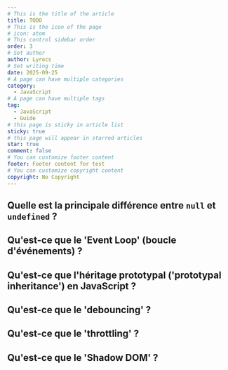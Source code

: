 ```yaml
---
# This is the title of the article
title: TODO
# This is the icon of the page
# icon: atom
# This control sidebar order
order: 3
# Set author
author: Lyrocs
# Set writing time
date: 2025-09-25
# A page can have multiple categories
category:
  - JavaScript
# A page can have multiple tags
tag:
  - JavaScript
  - Guide
# this page is sticky in article list
sticky: true
# this page will appear in starred articles
star: true
comment: false
# You can customize footer content
footer: Footer content for test
# You can customize copyright content
copyright: No Copyright
---
```


## Quelle est la principale différence entre `null` et `undefined` ?

## Qu'est-ce que le 'Event Loop' (boucle d'événements) ?

## Qu'est-ce que l'héritage prototypal ('prototypal inheritance') en JavaScript ?

## Qu'est-ce que le 'debouncing' ?

## Qu'est-ce que le 'throttling' ?

## Qu'est-ce que le 'Shadow DOM' ?
